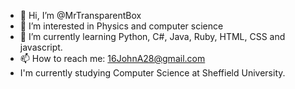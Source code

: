 - 👋 Hi, I’m @MrTransparentBox
- 👀 I’m interested in Physics and computer science
- 🌱 I’m currently learning Python, C#, Java, Ruby, HTML, CSS and javascript.
- 📫 How to reach me: 16JohnA28@gmail.com
- I'm currently studying Computer Science at Sheffield University.
<!---
MrTransparentBox/MrTransparentBox is a ✨ special ✨ repository because its `README.md` (this file) appears on your GitHub profile.
You can click the Preview link to take a look at your changes.
--->
